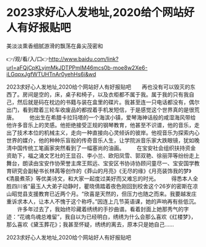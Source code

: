 # 2023求好心人发地址,2020给个网站好人有好报贴吧
美淡淡熏香细腻游滑的飘荡在鼻尖茂密和

👉/观/看/入/口👉http://www.baidu.com/link?url=aFQjCpKLyjmMkJDTPPmIM46mcs0b-moe8w2Xe6-iLGqpxJgfWTUHTnAr0yehHs6i&wd

2023求好心人发地址,2020给个网站好人有好报贴吧　　再也没有可以毁灭的东西了。房间是空的，床，桌子和椅子，以及衣柜都不属于我。属于我的只有我自己，然后就是码在枕边的书籍与装在盒里的碟片。我甚至连一只电话都没有，偶尔出门，看到蹬着三轮车收废品的都捏着手机发短信，于是感觉这个世界真的是很荒唐。
　　他出生在希腊卡拉玛塔的一个海滨小镇，爱琴海神话般的咸湿海风带给他许多音乐上的灵感。他拒绝接受正规的钢琴教育，他甚至不识谱，他的音乐，走出了技术本位的机械主义，走向一种直接向心灵倾诉的彼岸。他视音乐为探索内心世界的媒介，他的种种乐盲般的传奇音乐人生，让学院派音乐家大跌眼镜，犹如晚清中国传统工笔画家突然看到了一幅塞尚的油画。
　　在宝安社会组织扶持资金资助下，福之涌文艺社的王显召、李小兰、欧阳凤雪、郭双艳、徐丽萍等纷纷走上舞台，朗读由宝安作协荣誉主席王熙远、宝安区书协诗协顾问童尽一、宝安国学教育研究会副秘书长林苒等创作的《莽山的月亮》《无尽的缘》《月亮装饰我的梦》《清晨煮茶》等优美诗文，和大家一起度过美好而又难忘的时光。
　　得悉本人全胜四川省“最玉人大弟子动静时，瞿晓倩踏着夜色刚回到校舍这个26岁的密斯在凉山昭觉县支援教育已近两个月。“欣喜是天然的，但压力也随之而来。我要越发庄重诉求本人，让本人不愧于这个称呼。”因连上几节英语课，她的声响再有些低沉。
　　许多年过去了，我始终珍藏着绣绣的手抄曲谱。看着封面上她那秀气的字迹：“花魂鸟魂总难留”，我自以为已经明白，绣绣为什么会那么喜欢《红楼梦》，那么喜欢《黛玉葬花》；我甚至怀疑，绣绣的离去，原本只是她自己……

2023求好心人发地址,2020给个网站好人有好报贴吧
